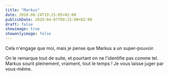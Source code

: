 ```yaml
---
title: "Markus"
date: 2018-08-24T19:25:05+02:00
publishDate: 2019-04-07T09:25:00+02:00
draft: false
showimage: true
showonlyimage: false
---
```

Cela n'engage que moi, mais je pense que Markus a un super-pouvoir.

<!--more-->
On le remarque tout de suite, et pourtant on ne l'identifie pas comme tel.
Markus sourit pleinement, vraiment, tout le temps !
Je vous laisse juger par vous-même.

